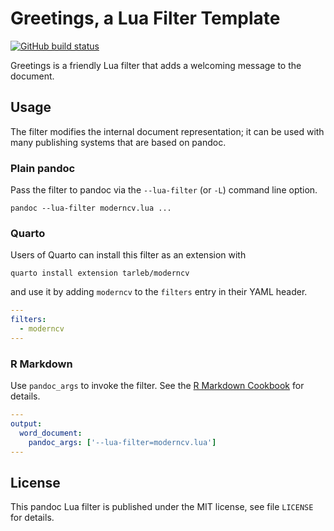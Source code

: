 Greetings, a Lua Filter Template
==================================================================

[![GitHub build status][CI badge]][CI workflow]

Greetings is a friendly Lua filter that adds a welcoming message
to the document.

[CI badge]: https://img.shields.io/github/actions/workflow/status/frederik-elwert/moderncv/ci.yaml?branch=main
[CI workflow]: https://github.com/frederik-elwert/moderncv/actions/workflows/ci.yaml


Usage
------------------------------------------------------------------

The filter modifies the internal document representation; it can
be used with many publishing systems that are based on pandoc.

### Plain pandoc

Pass the filter to pandoc via the `--lua-filter` (or `-L`) command
line option.

    pandoc --lua-filter moderncv.lua ...

### Quarto

Users of Quarto can install this filter as an extension with

    quarto install extension tarleb/moderncv

and use it by adding `moderncv` to the `filters` entry
in their YAML header.

``` yaml
---
filters:
  - moderncv
---
```

### R Markdown

Use `pandoc_args` to invoke the filter. See the [R Markdown
Cookbook](https://bookdown.org/yihui/rmarkdown-cookbook/lua-filters.html)
for details.

``` yaml
---
output:
  word_document:
    pandoc_args: ['--lua-filter=moderncv.lua']
---
```

License
------------------------------------------------------------------

This pandoc Lua filter is published under the MIT license, see
file `LICENSE` for details.
